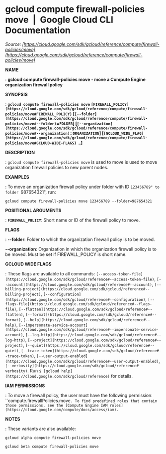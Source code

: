 # gcloud compute firewall-policies move  |  Google Cloud CLI Documentation

*Source: [https://cloud.google.com/sdk/gcloud/reference/compute/firewall-policies/move](https://cloud.google.com/sdk/gcloud/reference/compute/firewall-policies/move)*

**NAME**

: **gcloud compute firewall-policies move - move a Compute Engine organization firewall policy**

**SYNOPSIS**

: **`gcloud compute firewall-policies move` `[FIREWALL_POLICY](https://cloud.google.com/sdk/gcloud/reference/compute/firewall-policies/move#FIREWALL_POLICY)` [`[--folder](https://cloud.google.com/sdk/gcloud/reference/compute/firewall-policies/move#--folder)`=`FOLDER`] [`[--organization](https://cloud.google.com/sdk/gcloud/reference/compute/firewall-policies/move#--organization)`=`ORGANIZATION`] [`[GCLOUD_WIDE_FLAG](https://cloud.google.com/sdk/gcloud/reference/compute/firewall-policies/move#GCLOUD-WIDE-FLAGS) …`]**

**DESCRIPTION**

: `gcloud compute firewall-policies move` is used to move is used to
move organization firewall policies to new parent nodes.

**EXAMPLES**

: To move an organization firewall policy under folder with ID ``123456789" to
folder ``987654321", run:

```
gcloud compute firewall-policies move 123456789 --folder=987654321
```

**POSITIONAL ARGUMENTS**

: **`FIREWALL_POLICY`**:
Short name or ID of the firewall policy to move.

**FLAGS**

: **--folder**:
Folder to which the organization firewall policy is to be moved.

**--organization**:
Organization in which the organization firewall policy is to be moved. Must be
set if FIREWALL_POLICY is short name.

**GCLOUD WIDE FLAGS**

: These flags are available to all commands: `[--access-token-file](https://cloud.google.com/sdk/gcloud/reference#--access-token-file)`,
`[--account](https://cloud.google.com/sdk/gcloud/reference#--account)`, `[--billing-project](https://cloud.google.com/sdk/gcloud/reference#--billing-project)`,
`[--configuration](https://cloud.google.com/sdk/gcloud/reference#--configuration)`,
`[--flags-file](https://cloud.google.com/sdk/gcloud/reference#--flags-file)`,
`[--flatten](https://cloud.google.com/sdk/gcloud/reference#--flatten)`, `[--format](https://cloud.google.com/sdk/gcloud/reference#--format)`, `[--help](https://cloud.google.com/sdk/gcloud/reference#--help)`, `[--impersonate-service-account](https://cloud.google.com/sdk/gcloud/reference#--impersonate-service-account)`,
`[--log-http](https://cloud.google.com/sdk/gcloud/reference#--log-http)`,
`[--project](https://cloud.google.com/sdk/gcloud/reference#--project)`, `[--quiet](https://cloud.google.com/sdk/gcloud/reference#--quiet)`, `[--trace-token](https://cloud.google.com/sdk/gcloud/reference#--trace-token)`, `[--user-output-enabled](https://cloud.google.com/sdk/gcloud/reference#--user-output-enabled)`,
`[--verbosity](https://cloud.google.com/sdk/gcloud/reference#--verbosity)`.
Run `$ [gcloud help](https://cloud.google.com/sdk/gcloud/reference)` for details.

**IAM PERMISSIONS**

: To move a firewall policy, the user must have the following permission:
``compute.firewallPolicies.move`.
To find predefined roles that contain those permissions, see the [Compute Engine IAM
roles](https://cloud.google.com/compute/docs/access/iam).`

**NOTES**

: These variants are also available:

```
gcloud alpha compute firewall-policies move
```

```
gcloud beta compute firewall-policies move
```